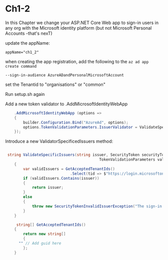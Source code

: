 # Ch1-2

In this Chapter we change your ASP.NET Core Web app to sign-in users
in any org with the Microsoft identity platform (but not Microsoft
Personal Accounts -that's nexT) 

update the appName:
```
appName="ch1_2"
```

when creating the app registration, add the following to the `az ad app create command`

```
--sign-in-audience AzureADandPersonalMicrosoftAccount
```

set the Tenantid to "organisations" or "common"

Run setup.sh again

Add a new token validator to .AddMicrosoftIdentityWebApp

```c#
    .AddMicrosoftIdentityWebApp (options =>
    {
        builder.Configuration.Bind("AzureAd", options);
        options.TokenValidationParameters.IssuerValidator = ValidateSpecificIssuers;
    });
```

Introduce a new ValidatorSpecificedIssuers method:

```c#

 string ValidateSpecificIssuers(string issuer, SecurityToken securityToken,
                                          TokenValidationParameters validationParameters)
    {
        var validIssuers = GetAcceptedTenantIds()
                             .Select(tid => $"https://login.microsoftonline.com/{tid}/v2.0");
        if (validIssuers.Contains(issuer))
        {
            return issuer;
        }
        else
        {
            throw new SecurityTokenInvalidIssuerException("The sign-in user's account does not belong to one of the tenants that this Web App accepts users from.");
        }
    }

     string[] GetAcceptedTenantIds()
    {
        return new string[]
        {
	  "" // Add guid here
        };
    }


```




